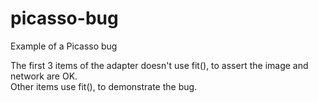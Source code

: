 picasso-bug
===========

Example of a Picasso bug

The first 3 items of the adapter doesn't use fit(), to assert the image and network are OK.  
Other items use fit(), to demonstrate the bug.
